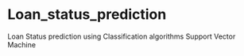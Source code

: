 # Loan_status_prediction
Loan Status prediction using Classification algorithms Support Vector Machine
